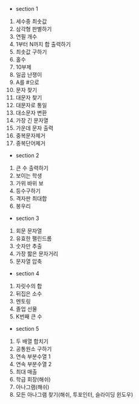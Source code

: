 - section 1

1. 세수중 최솟값
2. 삼각형 판별하기
3. 연필 개수
4. 1부터 N까지 합 출력하기
5. 최솟값 구하기
6. 홀수
7. 10부제
8. 일곱 난쟁이
9. A를 #으로
10. 문자 찾기
11. 대문자 찾기
12. 대문자로 통일
13. 대소문자 변환
14. 가장 긴 문자열
15. 가운데 문자 출력
16. 중복문자제거
17. 중복단어제거

- section 2

1. 큰 수 출력하기
2. 보이는 학생
3. 가위 바위 보
4. 등수구하기
5. 격자판 최대합
6. 봉우리

- section 3

1. 회문 문자열
2. 유효한 팰린드롬
3. 숫자만 추출
4. 가장 짧은 문자거리
5. 문자열 압축

- section 4

1. 자릿수의 합
2. 뒤집은 소수
3. 멘토링
4. 졸업 선물
5. K번째 큰 수

- section 5

1. 두 배열 합치기
2. 공통원소 구하기
3. 연속 부분수열 1
4. 연속 부분수열 2
5. 최대 매출
6. 학급 회장(해쉬)
7. 아나그램(해쉬)
8. 모든 아나그램 찾기(해쉬, 투포인터, 슬라이딩 윈도우)
